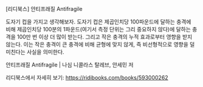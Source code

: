[리디북스] 안티프래질 Antifragile

도자기 컵을 가지고 생각해보자. 도자기 컵은 제곱인치당 100파운드에 달하는 충격에 비해 제곱인치당 100분의 1파운드(여기서 측정 단위는 그리 중요하지 않다)에 달하는 충격을 100만 번 이상 더 많이 받는다. 그리고 작은 충격의 누적 효과로부터 영향을 받지 않는다. 이는 작은 충격이 큰 충격에 비해 균형에 맞지 않게, 즉 비선형적으로 영향을 덜 미친다는 사실을 의미한다.

안티프래질 Antifragile | 나심 니콜라스 탈레브, 안세민 저

리디북스에서 자세히 보기: https://ridibooks.com/books/593000262